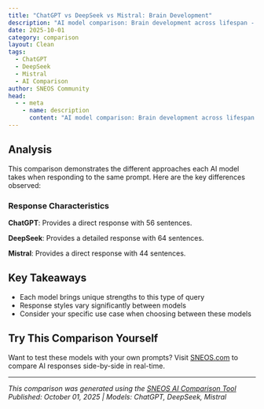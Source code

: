 ```yaml
---
title: "ChatGPT vs DeepSeek vs Mistral: Brain Development"
description: "AI model comparison: Brain development across lifespan - critical periods and maturation..."
date: 2025-10-01
category: comparison
layout: Clean
tags:
  - ChatGPT
  - DeepSeek
  - Mistral
  - AI Comparison
author: SNEOS Community
head:
  - - meta
    - name: description
      content: "AI model comparison: Brain development across lifespan - critical periods and maturation..."
---
```


<ChatComparison
  title="ChatGPT vs DeepSeek vs Mistral: Brain Development"
  prompt="Brain development across lifespan - critical periods and maturation"
  :responses='{
    "ChatGPT": "Certainly! Here\u0027s an overview of brain development across the lifespan, focusing on critical periods and maturation:\n\n### Brain Development Across the Lifespan\n\nBrain development is a complex, dynamic process that begins in the prenatal stage and continues throughout life. It involves the growth, differentiation, and maturation of neurons and neural networks, which enable cognitive, emotional, and motor functions.\n\n---\n\n### Key Stages of Brain Development\n\n1. **Prenatal Period**\n   - **Neurogenesis**: Rapid proliferation of neurons occurs primarily between the 3rd and 4th months of gestation.\n   - **Neuronal Migration**: Newly formed neurons travel to their destined locations.\n   - **Differentiation \u0026 Synaptogenesis**: Neurons begin to form synapses.\n   - **Critical Period**: The prenatal period is crucial for foundational neural architecture. Disruptions (e.g., infections, toxins) can cause neural tube defects, intellectual disabilities.\n\n2. **Infancy and Early Childhood (0-3 years)**\n   - **Synaptogenesis Peaks**: Rapid formation of synapses with a peak at around 2 years.\n   - **Critical Periods**: Especially important for sensory systems (vision, hearing), language acquisition, and emotional attachment.\n   - **Experience-Expectant Plasticity**: Brain circuits require environmental input to develop normally.\n   - **Myelination Begins**: Enhances speed of neural transmission.\n\n3. **Childhood (3-12 years)**\n   - Continued synaptogenesis followed by **synaptic pruning**, where unused connections are eliminated, improving efficiency.\n   - Prefrontal cortex development begins, improving executive functions such as planning and impulse control.\n   - **Critical/Sensitive Periods** for language development and higher cognitive functions.\n\n4. **Adolescence (12-18 years)**\n   - Significant brain remodeling, especially in the **prefrontal cortex** and **limbic system**.\n   - Continued synaptic pruning and myelination.\n   - This period is critical for developing higher-order cognitive functions, emotional regulation, and social cognition.\n   - Increased risk-taking behavior linked to asynchronous development between limbic reward areas and prefrontal control areas.\n\n5. **Adulthood**\n   - Brain maturation continues into the mid-20s.\n   - Neuroplasticity persists but is reduced compared to earlier periods.\n   - Learning and memory are maintained; however, some cognitive slowing may occur with age.\n\n6. **Older Adulthood**\n   - Brain volume decreases (gray and white matter loss).\n   - Reduction in neurogenesis, particularly in the hippocampus.\n   - Cognitive decline varies individually; some retain high function due to \u201Ccognitive reserve.\u201D\n   - Plasticity exists but is limited compared to younger ages.\n\n---\n\n### Critical Periods vs. Sensitive Periods\n\n- **Critical Periods:** Specific windows in development during which certain experiences must occur for normal development (e.g., visual system development requires visual stimuli early in infancy).\n- **Sensitive Periods:** Times when the brain is especially responsive to certain environmental inputs, but development can still proceed outside these periods, albeit less efficiently.\n\n---\n\n### Summary Table\n\n| Age Stage            | Key Developmental Processes                | Critical/Sensitive Periods           |\n|----------------------|--------------------------------------------|------------------------------------|\n| Prenatal             | Neurogenesis, neuronal migration          | Neural tube formation, basic wiring |\n| Infancy/Early Childhood | Synaptogenesis, experience-expectant plasticity | Sensory systems, language           |\n| Childhood            | Synaptic pruning, prefrontal cortex growth| Language, executive functions       |\n| Adolescence          | Synaptic pruning, myelination               | Emotional regulation, cognitive control |\n| Adulthood            | Maturation completes, neuroplasticity reduces | Learning remains, less plasticity   |\n| Older Adulthood      | Brain volume loss, reduced neurogenesis    | Limited plasticity, cognitive reserve |\n\n---\n\n### References for Further Reading\n\n- Huttenlocher PR. (2002). Neural plasticity: The effects of environment on the development of the cerebral cortex.\n- Johnson, M. H. (2011). Interactive specialization: a domain-general framework for human functional brain development?\n- Knudsen, E.I. (2004). Sensitive periods in the development of the brain and behavior.\n- Giedd, J.N. et al. (1999). Brain development during childhood and adolescence: a longitudinal MRI study.\n\n---\n\nIf you want, I can provide more detailed information on specific critical periods or neurodevelopmental mechanisms!",
    "DeepSeek": "Of course. Here is a comprehensive overview of brain development across the lifespan, focusing on critical periods and maturation.\n\n### The Big Picture: A Lifelong Project\n\nBrain development is not a single event that ends in childhood. It\u0027s a complex, dynamic process that begins a few weeks after conception and continues throughout life. The brain doesn\u0027t just *grow*; it constantly **reorganizes** itself\u2014forming new connections, pruning unused ones, and specializing in response to experience. This concept is known as **neuroplasticity**.\n\nThe process can be broadly divided into two major, overlapping phases:\n1.  **Experience-Expectant Plasticity:** The brain prepares for certain universal experiences (like seeing light, hearing sound, forming attachments). This creates \u0022critical periods\u0022 where the brain is exquisitely sensitive to specific inputs to wire itself correctly.\n2.  **Experience-Dependent Plasticity:** This is the lifelong process of the brain forming new connections based on an individual\u0027s unique experiences (learning a language, playing an instrument, navigating a specific culture).\n\n---\n\n### The Timeline of Brain Development \u0026 Critical Periods\n\nHere is a visual overview of the key developmental milestones and sensitive periods across the lifespan:\n\n\u0060\u0060\u0060mermaid\ntimeline\n    title Brain Development Timeline\n    section Prenatal \u0026 Infancy\n      Prenatal Period : Massive neuronal production\u003Cbr\u003EFormation of major brain structures\n      Birth - 2 Years : Critical Periods:\u003Cbr\u003EVision \u0026 Hearing\n      : Sensory \u0026 Motor\u003Cbr\u003Ecortex maturation\n      : Language\u003Cbr\u003E(phoneme recognition)\n    section Childhood \u0026 Adolescence\n      2 Years - 10 Years : Language\u003Cbr\u003E(grammar, vocabulary)\n      : Synaptic Pruning peaks\u003Cbr\u003Ein prefrontal cortex\n      Adolescence : Prefrontal Cortex\u003Cbr\u003Erefinement\n      : Reward Systems\u003Cbr\u003Ehighly active\n    section Adulthood \u0026 Aging\n      Early Adulthood : Peak of cognitive\u003Cbr\u003Econtrol \u0026 integration\n      Late Adulthood : Prefrontal cortex \u0026\u003Cbr\u003Ehippocampus volume decline\n      Lifelong : Experience-Dependent\u003Cbr\u003EPlasticity remains\n\u0060\u0060\u0060\n\n#### **Prenatal Period (Conception to Birth)**\n*   **Key Processes:** This is the most explosive period of brain development. The brain forms from a neural tube, with neurons being generated at an astonishing rate of up to 250,000 per minute.\n*   **Major Milestones:** Formation of major brain structures (hindbrain, midbrain, forebrain), proliferation and migration of neurons to their correct locations.\n*   **Critical/Sensitive Periods:** The fetal brain is highly vulnerable to teratogens (like alcohol, drugs, certain infections) that can disrupt this precise architectural process, leading to lifelong consequences.\n\n#### **Infancy and Early Childhood (0-5 years)**\nThis is the peak of **experience-expectant** plasticity, with well-defined critical periods for sensory and language systems.\n*   **Vision:** The visual cortex is critically dependent on visual input between ~6 months and 3 years. A condition like a congenital cataract must be treated early, or the brain will never learn to see properly from that eye.\n*   **Hearing:** The auditory system is fine-tuned to the sounds of the native language. Infants can distinguish between sounds from all languages, but by 12 months, they become specialists in their native tongue.\n*   **Language Acquisition:** While vocabulary learning is lifelong, the foundational ability to acquire grammar and pronunciation with native-like proficiency has a critical period that gradually closes around puberty.\n*   **Motor Skills:** The motor cortex and cerebellum mature rapidly, allowing for the progression from rolling over to walking and running.\n\n#### **Childhood and Adolescence (6-20 years)**\nThis period is characterized by **massive synaptic pruning** and the increased **myelination** of neural pathways, making communication between brain regions faster and more efficient.\n*   **Synaptic Pruning:** The brain eliminates redundant or weak synaptic connections, a \u0022use-it-or-lose-it\u0022 process that makes the brain more efficient. Areas for basic sensory and motor functions are pruned first. The **prefrontal cortex (PFC)**\u2014the seat of executive functions\u2014is the last to undergo this refinement.\n*   **Prefrontal Cortex Development:** The PFC, responsible for judgment, decision-making, impulse control, and planning, is still highly immature throughout adolescence. This explains typical adolescent behavior: risk-taking, emotional volatility, and susceptibility to peer pressure.\n*   **Limbic System:** The emotional center of the brain (including the amygdala) develops earlier than the PFC. This creates a developmental mismatch where emotions and rewards are processed with high intensity, but the \u0022brakes\u0022 (the PFC) aren\u0027t fully online yet.\n\n#### **Adulthood (20-65 years)**\n*   **Peak and Stabilization:** The brain reaches its peak in terms of processing speed and cognitive control in the early 20s. Myelination in the prefrontal cortex continues into the 30s, leading to improved judgment and emotional regulation.\n*   **Plasticity Shifts:** The rigid **critical periods** of childhood are closed. However, **experience-dependent plasticity** remains strong. The adult brain is excellent at learning new skills, forming new memories, and adapting to new environments, though it may require more conscious effort than in a child.\n*   **Crystallized vs. Fluid Intelligence:**\n    *   **Crystallized Intelligence** (accumulated knowledge and experience) often continues to increase.\n    *   **Fluid Intelligence** (the ability to solve novel problems, think abstractly) typically peaks in early adulthood and gradually declines.\n\n#### **Late Adulthood (65\u002B years)**\n*   **Structural Changes:** Normal aging involves brain volume loss, particularly in the prefrontal cortex and hippocampus (critical for memory). Myelin sheaths can begin to degrade, slowing neural processing speed.\n*   **Cognitive Changes:** Some decline in episodic memory, processing speed, and executive function is common. However, this is highly variable.\n*   **Lifelong Plasticity:** The aging brain retains significant plasticity. **Cognitive reserve**\u2014the brain\u0027s resilience to damage built through a lifetime of education, complex work, and social engagement\u2014can help compensate for age-related changes. Learning new skills, staying physically active, and maintaining social connections are powerful ways to support brain health.\n\n---\n\n### Key Concepts in Maturation\n\n1.  **Neurogenesis:** The creation of new neurons. This was once thought to only happen prenatally, but we now know it continues in specific brain regions (like the hippocampus, important for memory) throughout life.\n2.  **Synaptogenesis:** The formation of new synapses (connections between neurons). This is rampant in early childhood.\n3.  **Synaptic Pruning:** The elimination of less active synapses, refining neural circuits based on experience. This is a crucial part of maturation in adolescence.\n4.  **Myelination:** The insulation of neural axons with a fatty substance called myelin. This process, which continues into adulthood, dramatically increases the speed and efficiency of neural transmission.\n5.  **Prefrontal Cortex Maturation:** This is the slowest brain region to mature, not reaching full adult-like levels until the mid-20s. Its maturation is the primary driver of the development of adult judgment and self-regulation.\n\n### Summary\n\nBrain development is a journey of building, refining, and adapting. **Critical periods** in early life open windows of extraordinary opportunity for wiring fundamental systems like vision and language. As we age, the brain shifts from this rapid, expectation-driven construction to a more nuanced, **experience-dependent** mode of fine-tuning and adaptation. While some cognitive functions may decline with age, the brain\u0027s inherent **plasticity** ensures that learning, growth, and reorganization are possible at every stage of life.",
    "Mistral": "Brain development across the lifespan is a complex process that involves critical periods and various stages of maturation. Here\u0027s a breakdown of key phases:\n\n### Prenatal Development\n1. **Neurulation (Weeks 3-4)**: The neural tube forms, which will eventually develop into the brain and spinal cord.\n2. **Neurogenesis (Weeks 5-20)**: Rapid production of neurons.\n3. **Migration (Weeks 12-24)**: Neurons migrate to their final positions in the brain.\n4. **Differentiation (Weeks 24-Birth)**: Neurons begin to specialize and form connections.\n\n### Infancy and Early Childhood\n1. **Synaptogenesis (Birth-2 Years)**: Rapid formation of synapses, leading to a peak in synaptic density around 2-3 years.\n2. **Myelination (Birth-2 Years)**: The process of myelination, where axons are insulated with myelin, begins and continues into adulthood.\n3. **Critical Periods**: Certain functions, such as language acquisition and vision, have critical periods during which they are most sensitive to environmental input. For example, the critical period for language acquisition is typically within the first few years of life.\n\n### Childhood\n1. **Synaptic Pruning (Ages 3-10)**: Excess synapses are eliminated to refine neural circuits, making them more efficient.\n2. **Continued Myelination**: Myelination continues, particularly in the frontal lobes, which are crucial for executive functions like planning and decision-making.\n\n### Adolescence\n1. **Synaptic Pruning (Ages 10-25)**: Continued pruning of synapses, particularly in the prefrontal cortex, which is involved in higher-order cognitive functions.\n2. **Myelination**: Myelination continues, especially in the frontal lobes, which are important for executive functions and emotional regulation.\n3. **Hormonal Changes**: Puberty brings significant hormonal changes that can affect brain development and behavior.\n\n### Adulthood\n1. **Stabilization**: The brain reaches a relatively stable state, though it continues to adapt and change through neuroplasticity.\n2. **Neurogenesis**: Limited neurogenesis continues in certain regions, such as the hippocampus, which is involved in memory and learning.\n\n### Older Adulthood\n1. **Aging**: The brain undergoes changes such as a decrease in volume, reduced neurogenesis, and potential cognitive decline.\n2. **Neuroplasticity**: The brain retains some capacity for neuroplasticity, allowing for learning and adaptation even in older age.\n\n### Critical Periods\n- **Visual Development**: The critical period for visual development is within the first few years of life.\n- **Language Acquisition**: The critical period for language acquisition is typically within the first few years of life.\n- **Social Development**: Early social interactions and attachments are crucial for emotional and social development.\n\n### Maturation\n- **Frontal Lobes**: The frontal lobes, which are involved in executive functions, are among the last regions to fully mature, typically in the mid-20s.\n- **White Matter**: Myelination of white matter continues into the third decade of life, improving the efficiency of neural communication.\n\n### Factors Influencing Brain Development\n- **Genetics**: Genetic factors play a significant role in brain development.\n- **Environment**: Environmental factors, including nutrition, stress, and social interactions, also influence brain development.\n- **Experience**: Learning and experiences shape the brain through neuroplasticity.\n\nUnderstanding brain development across the lifespan is crucial for optimizing cognitive, emotional, and social outcomes. Interventions and support during critical periods can have long-lasting effects on an individual\u0027s well-being and functioning."
  }'
  published-date="12:05"
/>

## Analysis

This comparison demonstrates the different approaches each AI model takes when responding to the same prompt. Here are the key differences observed:

### Response Characteristics

**ChatGPT**: Provides a direct response with 56 sentences. 

**DeepSeek**: Provides a detailed response with 64 sentences. 

**Mistral**: Provides a direct response with 44 sentences. 

## Key Takeaways

- Each model brings unique strengths to this type of query
- Response styles vary significantly between models
- Consider your specific use case when choosing between these models

## Try This Comparison Yourself

Want to test these models with your own prompts? Visit [SNEOS.com](https://sneos.com) to compare AI responses side-by-side in real-time.

---

*This comparison was generated using the [SNEOS AI Comparison Tool](https://sneos.com)*
*Published: October 01, 2025 | Models: ChatGPT, DeepSeek, Mistral*
